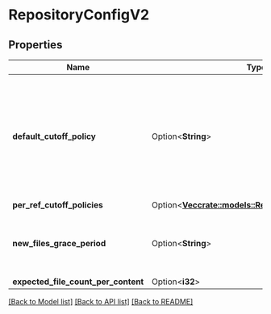 # RepositoryConfigV2

## Properties

Name | Type | Description | Notes
------------ | ------------- | ------------- | -------------
**default_cutoff_policy** | Option<**String**> | The default cutoff policy. Policies can be one of: - number of commits as an integer value - a duration (see java.time.Duration) - an ISO instant - 'NONE', means everything's considered as live | [optional]
**per_ref_cutoff_policies** | Option<[**Vec<crate::models::ReferenceCutoffPolicyV2>**](ReferenceCutoffPolicy_V2.md)> |  | [optional]
**new_files_grace_period** | Option<**String**> | Files that have been created after 'gc-start-time - new-files-grace-period' are not being deleted. | [optional]
**expected_file_count_per_content** | Option<**i32**> |  | [optional]

[[Back to Model list]](../README.md#documentation-for-models) [[Back to API list]](../README.md#documentation-for-api-endpoints) [[Back to README]](../README.md)



